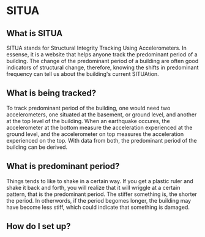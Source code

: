 # SITUA

## What is SITUA

SITUA stands for Structural Integrity Tracking Using Accelerometers. In essense, it is a website that helps anyone track the predominant period of a building. The change of the predominant period of a building are often good indicators of structural change, therefore, knowing the shifts in predominant frequency can tell us about the building's current SITUAtion.

## What is being tracked?

To track predominant period of the building, one would need two accelerometers, one situated at the basement, or ground level, and another at the top level of the building. When an earthquake occures, the accelerometer at the bottom measure the acceleration experienced at the ground level, and the accelerometer on top measures the acceleration experienced on the top. With data from both, the predominant period of the building can be derived.

## What is predominant period?

Things tends to like to shake in a certain way. If you get a plastic ruler and shake it back and forth, you will realize that it will wriggle at a certain pattern, that is the predominant period. The stiffer something is, the shorter the period. In otherwords, if the period begomes longer, the building may have become less stiff, which could indicate that something is damaged.

## How do I set up?
